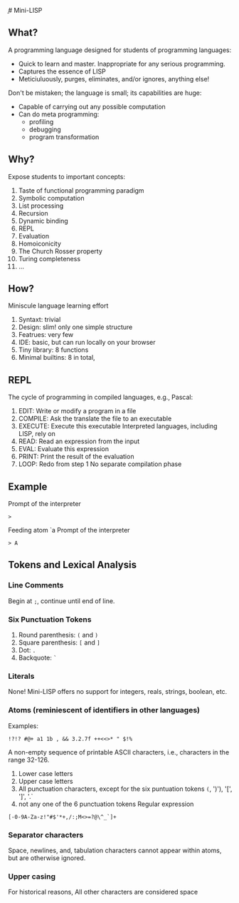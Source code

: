 ֱ# Mini-LISP
## What?
A programming language designed for students of programming languages: 
- Quick to learn and master. Inappropriate for any serious programming.
- Captures the essence of LISP
- Meticiuluously, purges, eliminates, and/or ignores, anything else!

Don't be mistaken; the language is small; its capabilities are huge:
- Capable of carrying out any possible computation
- Can do meta programming:
  - profiling
  - debugging
  - program transformation
## Why?
Expose students to important concepts: 
1. Taste of functional programming paradigm
2. Symbolic computation
3. List processing
4. Recursion
6. Dynamic binding
7. REPL
8. Evaluation
9. Homoiconicity 
10. The Church Rosser property
11. Turing completeness
12. ...
## How?
Miniscule language learning effort
1. Syntaxt: trivial
2. Design: slim! only one simple structure
3. Featrues: very few
4. IDE: basic, but can run locally on your browser
5. Tiny library: 8 functions
6. Minimal builtins: 8 in total, 
## REPL
The cycle of programming in compiled languages, e.g., Pascal:
1. EDIT: Write or modify a program in a file
2. COMPILE: Ask the translate the file to an executable
3. EXECUTE: Execute this executable
Interpreted languages, including LISP, rely on
1. READ: Read an expression from the input
2. EVAL: Evaluate this expression
3. PRINT: Print the result of the evaluation
4. LOOP: Redo from step 1
No separate compilation phase
## Example
Prompt of the interpreter 
```
> 
```
Feeding atom `a
Prompt of the interpreter 
```
> A
```
## Tokens and Lexical Analysis
### Line Comments
Begin at `;`, continue until end of line. 
### Six Punctuation Tokens
1. Round parenthesis: `(` and `)` 
2. Square parenthesis: `[` and `]`
3. Dot: `.`
4. Backquote: `` ` ``
### Literals
None! Mini-LISP offers no support for integers, reals, strings, boolean, etc.
### Atoms (reminiescent of identifiers in other languages)
Examples: 
```
!?!? #@+ a1 1b , && 3.2.7f ++<<>* " $!%
```
A non-empty sequence of printable ASCII characters, i.e., characters in the range 32-126.
1. Lower case letters
2. Upper case letters
3. All punctuation characters, except for the six puntuation tokens `(`, ')'), '[', ']', '.`
4. not any one of the 6 punctuation tokens
Regular expression 
```
[-0-9A-Za-z!"#$'*+,/:;M<>=?@\^_`]+
```
### Separator characters
Space, newlines, and, tabulation characters cannot appear within atoms, but are otherwise ignored. 
### Upper casing
For historical reasons, 
All other characters are considered space
